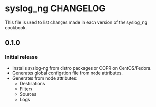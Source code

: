 # syslog_ng CHANGELOG

This file is used to list changes made in each version of the syslog_ng cookbook.

## 0.1.0

### Initial release

- Installs syslog-ng from distro packages or COPR on CentOS/Fedora.
- Generates global configation file from node attributes.
- Generates from node attributes:
  - Destinations
  - Filters
  - Sources
  - Logs
